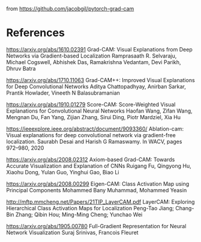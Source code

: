 from https://github.com/jacobgil/pytorch-grad-cam

# References

https://arxiv.org/abs/1610.02391
Grad-CAM: Visual Explanations from Deep Networks via Gradient-based Localization Ramprasaath R. Selvaraju, Michael Cogswell, Abhishek Das, Ramakrishna Vedantam, Devi Parikh, Dhruv Batra

https://arxiv.org/abs/1710.11063
Grad-CAM++: Improved Visual Explanations for Deep Convolutional Networks Aditya Chattopadhyay, Anirban Sarkar, Prantik Howlader, Vineeth N Balasubramanian

https://arxiv.org/abs/1910.01279
Score-CAM: Score-Weighted Visual Explanations for Convolutional Neural Networks Haofan Wang, Zifan Wang, Mengnan Du, Fan Yang, Zijian Zhang, Sirui Ding, Piotr Mardziel, Xia Hu

https://ieeexplore.ieee.org/abstract/document/9093360/
Ablation-cam: Visual explanations for deep convolutional network via gradient-free localization. Saurabh Desai and Harish G Ramaswamy. In WACV, pages 972–980, 2020

https://arxiv.org/abs/2008.02312
Axiom-based Grad-CAM: Towards Accurate Visualization and Explanation of CNNs Ruigang Fu, Qingyong Hu, Xiaohu Dong, Yulan Guo, Yinghui Gao, Biao Li

https://arxiv.org/abs/2008.00299
Eigen-CAM: Class Activation Map using Principal Components Mohammed Bany Muhammad, Mohammed Yeasin

http://mftp.mmcheng.net/Papers/21TIP_LayerCAM.pdf
LayerCAM: Exploring Hierarchical Class Activation Maps for Localization Peng-Tao Jiang; Chang-Bin Zhang; Qibin Hou; Ming-Ming Cheng; Yunchao Wei

https://arxiv.org/abs/1905.00780
Full-Gradient Representation for Neural Network Visualization Suraj Srinivas, Francois Fleuret
